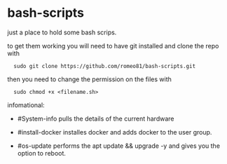 # bash-scripts
just a place to hold some bash scrips.

to get them working you will need to have git installed and clone the repo with 

      sudo git clone https://github.com/romeo81/bash-scripts.git 

then you need to change the permission on the files with 

      sudo chmod +x <filename.sh>

infomational:

- #System-info
        pulls the details of the current hardware 
  
- #install-docker
        installes docker and adds docker to the user group.

- #os-update
        performs the apt update && upgrade -y
        and gives you the option to reboot.
  
